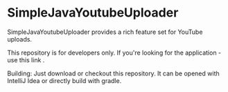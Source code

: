 SimpleJavaYoutubeUploader
=========================

SimpleJavaYoutubeUploader provides a rich feature set for YouTube uploads.

This repository is for developers only. If you're looking for the application - use this link <ToBeAdded>.

Building:
Just download or checkout this repository. It can be opened with IntelliJ Idea or directly build with gradle.
